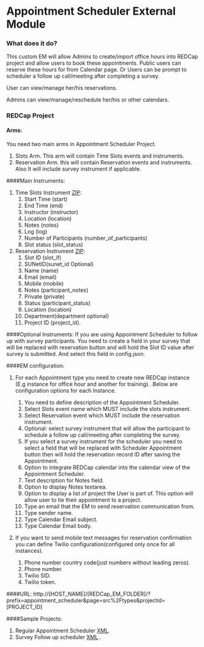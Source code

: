 # Appointment Scheduler External Module
 

### What does it do?
This custom EM will allow Admins to create/import office hours into REDCap project and allow users to book these appointments. Public users can reserve these hours for from Calendar page. Or Users can be prompt to scheduler a follow up call/meeting after completing a survey.  

User can view/manage her/his reservations. 

Admins can view/manage/reschedule her/his or other calendars. 


### REDCap Project



#### Arms:
You need two main arms in Appointment Scheduler Project.

1. Slots Arm. This arm will contain Time Slots events and instruments. 
2. Reservation Arm. this will contain Reservation events and instruments. Also It will include survey instrument if applicable. 


####Main Instruments:

1. Time Slots Instrument [ZIP](zip/Slots_Instrument.zip):
    1. Start Time (start)
    2. End Time (end)
    3. Instructor (instructor)
    4. Location (location)
    5. Notes (notes)
    6. Log (log)
    7. Number of Participants (number_of_participants)
    8. Slot status (slot_status)
2. Reservation Instrument [ZIP](zip/Reservation_Instrument.zip):
    1. Slot ID (slot_if)
    2. SUNetID(sunet_id Optional)
    3. Name (name)
    4. Email (email)
    5. Mobile (mobile)
    6. Notes (participant_notes)
    7. Private (private)
    8. Status (participant_status)
    9. Location (location)
    10. Department(department optional)
    11. Project ID (project_id). 
    
####Optional Instruments:
If you are using Appointment Scheduler to follow up with survey participants. You need to create a field in your survey that will be replaced with reservation button and will hold the Slot ID value after survey is submitted. And select this field in config.json.   

####EM configuration:
1.  For each Appointment type you need to create new REDCap instance (E.g instance for office hour and another for training).
.Below are configuration options for each Instance. 

    1. You need to define description of the Appointment Scheduler. 
    2. Select Slots event name which MUST include the slots instrument.
    3. Select Reservation event which MUST include the reservation instrument. 
    4. Optional: select survey instrument that will allow the participant to schedule a follow up call/meeting after completing the survey.   
    5. If you select a survey instrument for the scheduler you need to select a field that will be replaced with Scheduler Appointment button then will hold the reservation record ID after saving the Appointment. 
    6. Option to integrate REDCap calendar into the calendar view of the Appointment Scheduler. 
    7. Text description for Notes field. 
    8. Option to display Notes textarea. 
    9. Option to display a list of project the User is part of. This option will allow user to tie their appointment to a project. 
    10. Type an email that the EM to send reservation communication from. 
    11. Type sender name. 
    12. Type Calendar Email subject.
    13. Type Calendar Email body.
    
2. If you want to send mobile text messages for reservation confirmation you can define Twilio configuration(configured only once for all instances).
    1. Phone number country code(just numbers without leading zeros).
    2. Phone number. 
    3. Twilio SID.
    4. Twilio token. 



####URL: 
http://[HOST_NAME]/[REDCap_EM_FOLDER]/?prefix=appointment_scheduler&page=src%2Ftypes&projectid=[PROJECT_ID]

####Sample Projects: 
1. Regular Appointment Scheduler [XML](xml/Sample_Appointment_Scheuler.xml). 
2. Survey Follow up scheduler [XML](xml/Survey_Followup_Scheduler.xml)..